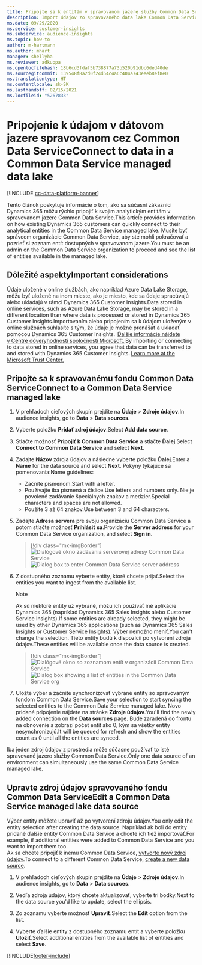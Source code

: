 ```yaml
---
title: Pripojte sa k entitám v spravovanom jazere služby Common Data Service
description: Import údajov zo spravovaného data lake Common Data Service.
ms.date: 09/29/2020
ms.service: customer-insights
ms.subservice: audience-insights
ms.topic: how-to
author: m-hartmann
ms.author: mhart
manager: shellyha
ms.reviewer: adkuppa
ms.openlocfilehash: 18b6cd3fdaf5b738877a73b520b91dbc6ded40de
ms.sourcegitcommit: 139548f8a2d0f24d54c4a6c404a743eeeb8ef8e0
ms.translationtype: HT
ms.contentlocale: sk-SK
ms.lasthandoff: 02/15/2021
ms.locfileid: "5267833"
---
```

# <a name="connect-to-data-in-a-common-data-service-managed-data-lake"></a><span data-ttu-id="76297-103">Pripojenie k údajom v dátovom jazere spravovanom cez Common Data Service</span><span class="sxs-lookup"><span data-stu-id="76297-103">Connect to data in a Common Data Service managed data lake</span></span>

[!INCLUDE [cc-data-platform-banner](../includes/cc-data-platform-banner.md)]

<span data-ttu-id="76297-104">Tento článok poskytuje informácie o tom, ako sa súčasní zákazníci Dynamics 365 môžu rýchlo pripojiť k svojim analytickým entitám v spravovanom jazere Common Data Service.</span><span class="sxs-lookup"><span data-stu-id="76297-104">This article provides information on how existing Dynamics 365 customers can quickly connect to their analytical entities in the Common Data Service managed lake.</span></span> <span data-ttu-id="76297-105">Musíte byť správcom organizácie Common Data Service, aby ste mohli pokračovať a pozrieť si zoznam entít dostupných v spravovanom jazere.</span><span class="sxs-lookup"><span data-stu-id="76297-105">You must be an admin on the Common Data Service organization to proceed and see the list of entities available in the managed lake.</span></span>

## <a name="important-considerations"></a><span data-ttu-id="76297-106">Dôležité aspekty</span><span class="sxs-lookup"><span data-stu-id="76297-106">Important considerations</span></span>

<span data-ttu-id="76297-107">Údaje uložené v online službách, ako napríklad Azure Data Lake Storage, môžu byť uložené na inom mieste, ako je miesto, kde sa údaje spracúvajú alebo ukladajú v rámci Dynamics 365 Customer Insights.</span><span class="sxs-lookup"><span data-stu-id="76297-107">Data stored in online services, such as Azure Data Lake Storage, may be stored in a different location than where data is processed or stored in Dynamics 365 Customer Insights.</span></span><span data-ttu-id="76297-108">Importovaním alebo pripojením sa k údajom uloženým v online službách súhlasíte s tým, že údaje je možné prenášať a ukladať pomocou Dynamics 365 Customer Insights.  [Ďalšie informácie nájdete v Centre dôveryhodnosti spoločnosti Microsoft.](https://www.microsoft.com/trust-center)</span><span class="sxs-lookup"><span data-stu-id="76297-108"> By importing or connecting to data stored in online services, you agree that data can be transferred to and stored with Dynamics 365 Customer Insights. [Learn more at the Microsoft Trust Center.](https://www.microsoft.com/trust-center)</span></span>

## <a name="connect-to-a-common-data-service-managed-lake"></a><span data-ttu-id="76297-109">Pripojte sa k spravovanému fondu Common Data Service</span><span class="sxs-lookup"><span data-stu-id="76297-109">Connect to a Common Data Service managed lake</span></span>

1. <span data-ttu-id="76297-110">V prehľadoch cieľových skupín prejdite na **Údaje** > **Zdroje údajov**.</span><span class="sxs-lookup"><span data-stu-id="76297-110">In audience insights, go to **Data** > **Data sources**.</span></span>

2. <span data-ttu-id="76297-111">Vyberte položku **Pridať zdroj údajov**.</span><span class="sxs-lookup"><span data-stu-id="76297-111">Select **Add data source**.</span></span>

3. <span data-ttu-id="76297-112">Stlačte možnosť **Pripojiť k Common Data Service** a stlačte **Ďalej**.</span><span class="sxs-lookup"><span data-stu-id="76297-112">Select **Connect to Common Data Service** and select **Next**.</span></span>

4. <span data-ttu-id="76297-113">Zadajte **Názov** zdroja údajov a následne vyberte položku **Ďalej**.</span><span class="sxs-lookup"><span data-stu-id="76297-113">Enter a **Name** for the data source and select **Next**.</span></span> <span data-ttu-id="76297-114">Pokyny týkajúce sa pomenovania:</span><span class="sxs-lookup"><span data-stu-id="76297-114">Name guidelines:</span></span> 
   - <span data-ttu-id="76297-115">Začnite písmenom.</span><span class="sxs-lookup"><span data-stu-id="76297-115">Start with a letter.</span></span>
   - <span data-ttu-id="76297-116">Používajte iba písmená a číslice.</span><span class="sxs-lookup"><span data-stu-id="76297-116">Use letters and numbers only.</span></span> <span data-ttu-id="76297-117">Nie je povolené zadávanie špeciálnych znakov a medzier.</span><span class="sxs-lookup"><span data-stu-id="76297-117">Special characters and spaces are not allowed.</span></span>
   - <span data-ttu-id="76297-118">Použite 3 až 64 znakov.</span><span class="sxs-lookup"><span data-stu-id="76297-118">Use between 3 and 64 characters.</span></span>

5. <span data-ttu-id="76297-119">Zadajte **Adresa servera** pre svoju organizáciu Common Data Service a potom stlačte možnosť **Prihlásiť sa**.</span><span class="sxs-lookup"><span data-stu-id="76297-119">Provide the **Server address** for your Common Data Service organization, and select **Sign in**.</span></span>

   > [!div class="mx-imgBorder"]
   > <span data-ttu-id="76297-120">![Dialógové okno zadávania serverovej adresy Common Data Service](media/enter-CDS-org-details.png)</span><span class="sxs-lookup"><span data-stu-id="76297-120">![Dialog box to enter Common Data Service server address](media/enter-CDS-org-details.png)</span></span>

6. <span data-ttu-id="76297-121">Z dostupného zoznamu vyberte entity, ktoré chcete prijať.</span><span class="sxs-lookup"><span data-stu-id="76297-121">Select the entities you want to ingest from the available list.</span></span>    

   > [!NOTE]
   > <span data-ttu-id="76297-122">Ak sú niektoré entity už vybrané, môžu ich používať iné aplikácie Dynamics 365 (napríklad Dynamics 365 Sales Insights alebo Customer Service Insights).</span><span class="sxs-lookup"><span data-stu-id="76297-122">If some entities are already selected, they might be used by other Dynamics 365 applications (such as Dynamics 365 Sales Insights or Customer Service Insights).</span></span> <span data-ttu-id="76297-123">Výber nemožno meniť.</span><span class="sxs-lookup"><span data-stu-id="76297-123">You can't change the selection.</span></span> <span data-ttu-id="76297-124">Tieto entity budú k dispozícii po vytvorení zdroja údajov.</span><span class="sxs-lookup"><span data-stu-id="76297-124">These entities will be available once the data source is created.</span></span>

   > [!div class="mx-imgBorder"]
   > <span data-ttu-id="76297-125">![Dialógové okno so zoznamom entít v organizácii Common Data Service](media/select-analytical-entities.png)</span><span class="sxs-lookup"><span data-stu-id="76297-125">![Dialog box showing a list of entities in the Common Data Service org](media/select-analytical-entities.png)</span></span>

7. <span data-ttu-id="76297-126">Uložte výber a začnite synchronizovať vybrané entity so spravovaným fondom Common Data Service.</span><span class="sxs-lookup"><span data-stu-id="76297-126">Save your selection to start syncing the selected entities to the Common Data Service managed lake.</span></span> <span data-ttu-id="76297-127">Novo pridané pripojenie nájdete na stránke **Zdroje údajov**.</span><span class="sxs-lookup"><span data-stu-id="76297-127">You'll find the newly added connection on the **Data sources** page.</span></span> <span data-ttu-id="76297-128">Bude zaradená do frontu na obnovenie a zobrazí počet entít ako 0, kým sa všetky entity nesynchronizujú.</span><span class="sxs-lookup"><span data-stu-id="76297-128">It will be queued for refresh and show the entities count as 0 until all the entities are synced.</span></span>

<span data-ttu-id="76297-129">Iba jeden zdroj údajov z prostredia môže súčasne používať to isté spravované jazero služby Common Data Service.</span><span class="sxs-lookup"><span data-stu-id="76297-129">Only one data source of an environment can simultaneously use the same Common Data Service managed lake.</span></span>

## <a name="edit-a-common-data-service-managed-lake-data-source"></a><span data-ttu-id="76297-130">Upravte zdroj údajov spravovaného fondu Common Data Service</span><span class="sxs-lookup"><span data-stu-id="76297-130">Edit a Common Data Service managed lake data source</span></span>

<span data-ttu-id="76297-131">Výber entity môžete upraviť až po vytvorení zdroju údajov.</span><span class="sxs-lookup"><span data-stu-id="76297-131">You only edit the entity selection after creating the data source.</span></span> <span data-ttu-id="76297-132">Napríklad ak boli do entity pridané ďalšie entity Common Data Service a chcete ich tiež importovať.</span><span class="sxs-lookup"><span data-stu-id="76297-132">For example, if additional entities were added to Common Data Service and you want to import them too.</span></span>    
<span data-ttu-id="76297-133">Ak sa chcete pripojiť k inému Common Data Service, [vytvorte nový zdroj údajov](#connect-to-a-common-data-service-managed-lake).</span><span class="sxs-lookup"><span data-stu-id="76297-133">To connect to a different Common Data Service, [create a new data source](#connect-to-a-common-data-service-managed-lake).</span></span>

1. <span data-ttu-id="76297-134">V prehľadoch cieľových skupín prejdite na **Údaje** > **Zdroje údajov**.</span><span class="sxs-lookup"><span data-stu-id="76297-134">In audience insights, go to **Data** > **Data sources**.</span></span>

2. <span data-ttu-id="76297-135">Vedľa zdroja údajov, ktorý chcete aktualizovať, vyberte tri bodky.</span><span class="sxs-lookup"><span data-stu-id="76297-135">Next to the data source you'd like to update, select the ellipsis.</span></span>

3. <span data-ttu-id="76297-136">Zo zoznamu vyberte možnosť **Upraviť**.</span><span class="sxs-lookup"><span data-stu-id="76297-136">Select the **Edit** option from the list.</span></span>

4. <span data-ttu-id="76297-137">Vyberte ďalšie entity z dostupného zoznamu entít a vyberte položku **Uložiť**.</span><span class="sxs-lookup"><span data-stu-id="76297-137">Select additional entities from the available list of entities and select **Save**.</span></span>


[!INCLUDE[footer-include](../includes/footer-banner.md)]
